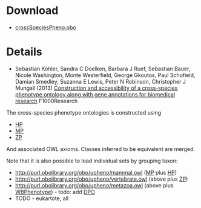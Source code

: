 # Download #

  * [crossSpeciesPheno.obo](http://compbio.charite.de/hudson/job/hpo.ontology.uberpheno/lastSuccessfulBuild/artifact/data/uberphenoOut/crossSpeciesPheno.obo)

# Details #

  * Sebastian Köhler, Sandra C Doelken, Barbara J Ruef, Sebastian Bauer, Nicole Washington, Monte Westerfield, George Gkoutos, Paul Schofield, Damian Smedley, Suzanna E Lewis, Peter N Robinson, Christopher J Mungall (2013) [Construction and accessibility of a cross-species phenotype ontology along with gene annotations for biomedical research](http://f1000research.com/articles/2-30/v2) F1000Research

The cross-species phenotype ontologies is constructed using

  * [HP](HP.md)
  * [MP](MP.md)
  * [ZP](ZP.md)

And associated OWL axioms. Classes inferred to be equivalent are merged.

Note that it is also possible to load individual sets by grouping taxon:

  * http://purl.obolibrary.org/obo/upheno/mammal.owl ([MP](MP.md) plus [HP](HP.md))
  * http://purl.obolibrary.org/obo/upheno/vertebrate.owl (above plus [ZP](ZP.md))
  * http://purl.obolibrary.org/obo/upheno/metazoa.owl (above plus [WBPhenotype](WBPhenotype.md)) - todo: add [DPO](DPO.md)
  * TODO - eukartote, all




